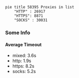 
```mermaid
pie title 58395 Proxies in list
    "HTTP" : 26917
    "HTTPS": 8871
    "SOCKS" : 30031
```

### Some Info
#### Average Timeout

- mixed: 3.6s
- http: 1.9s
- https: 8.2s
- socks: 5.2s